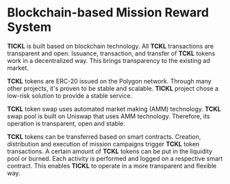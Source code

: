 # Blockchain-based Mission Reward System

**TICKL** is built based on blockchain technology. All **TCKL** transactions are transparent and open. Issuance, transaction, and transfer of **TCKL** tokens work in a decentralized way. This brings transparency to the existing ad market.

**TCKL** tokens are ERC-20 issued on the Polygon network. Through many other projects, it's proven to be stable and scalable. **TICKL** project chose a low-risk solution to provide a stable service.&#x20;

**TCKL** token swap uses automated market making (AMM) technology. **TCKL** swap pool is built on Uniswap that uses AMM technology. Therefore, its operation is transparent, open and stable.&#x20;

**TCKL** tokens can be transferred based on smart contracts. Creation, distribution and execution of mission campaigns trigger **TCKL** token transactions. A certain amount of **TCKL** tokens can be put in the liquidity pool or burned. Each activity is performed and logged on a respective smart contract. This enables **TICKL** to operate in a more transparent and flexible way.









